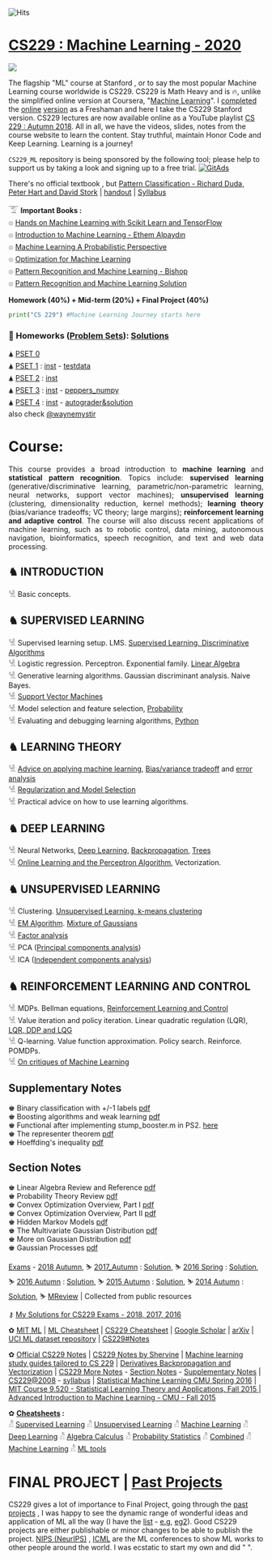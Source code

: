 ![Hits](https://hitcounter.pythonanywhere.com/count/tag.svg?url=https%3A%2F%2Fgithub.com%2FSKKSaikia%2FCS229_ML)

# [CS229 : Machine Learning - 2020](http://cs229.stanford.edu/)

<img src="https://github.com/SKKSaikia/CS229_ML/blob/master/img/cs229.jpg">

The flagship "ML" course at Stanford , or to say the most popular Machine Learning course worldwide is CS229. CS229 is Math Heavy and is 🔥, unlike the simplified online version at Coursera, "[Machine Learning](https://www.coursera.org/learn/machine-learning)". I [completed](https://www.coursera.org/account/accomplishments/verify/4G25AQXD9LDG) the [online](https://github.com/rmarquis/coursera-machinelearning) [version](https://github.com/atinesh-s/Coursera-Machine-Learning-Stanford) as a Freshaman and here I take the CS229 Stanford version. CS229 lectures are now available online as a YouTube playlist [CS 229 : Autumn 2018](https://www.youtube.com/watch?v=jGwO_UgTS7I&list=PLoROMvodv4rMiGQp3WXShtMGgzqpfVfbU). All in all, we have the videos, slides, notes from the course website to learn the content. Stay truthful, maintain Honor Code and Keep Learning. Learning is a journey!

`CS229_ML` repository is being sponsored by the following tool; please help to support us by taking a look and signing up to a free trial.
<a href="https://tracking.gitads.io/?repo=CS229_ML"><img src="https://images.gitads.io/CS229_ML" alt="GitAds"/></a>

There's no official textbook , but [Pattern Classification - Richard Duda, Peter Hart and David Stork](https://github.com/SKKSaikia/CS229_ML/blob/master/doc/Pattern%20Classification%20by%20Richard%20O.%20Duda%2C%20David%20G.%20Stork%2C%20Peter%20E.Hart%20.pdf) | [handout](https://github.com/SKKSaikia/CS229_ML/blob/master/doc/handout.pdf) | [Syllabus](http://cs229.stanford.edu/syllabus.html)

𓄆 <b>Important Books : </b><br/>
𓊖 [Hands on Machine Learning with Scikit Learn and TensorFlow](https://github.com/devakar/deep-learning-books/blob/master/Hands%20on%20Machine%20Learning%20with%20Scikit%20Learn%20and%20TensorFlow.pdf) <br/>
𓊖 [Introduction to Machine Learning - Ethem Alpaydın](https://kkpatel7.files.wordpress.com/2015/04/alppaydin_machinelearning_2010.pdf) <br/>
𓊖 [Machine Learning A Probabilistic Perspective](https://doc.lagout.org/science/Artificial%20Intelligence/Machine%20learning/Machine%20Learning_%20A%20Probabilistic%20Perspective%20%5BMurphy%202012-08-24%5D.pdf) <br/>
𓊖 [Optimization for Machine Learning](https://doc.lagout.org/science/Artificial%20Intelligence/Machine%20learning/Optimization%20for%20Machine%20Learning%20%5BSra%2C%20Nowozin%20%26%20Wright%202011-09-30%5D.pdf) <br/>
𓊖 [Pattern Recognition and Machine Learning - Bishop](https://github.com/SKKSaikia/CS229_ML/blob/master/doc/Bishop%20-%20Pattern%20Recognition%20And%20Machine%20Learning%20-%20Springer%20%202006.pdf) <br/>
𓊖 [Pattern Recognition and Machine Learning Solution](https://github.com/SKKSaikia/CS229_ML/blob/master/doc/Pattern%20Recognition%20and%20Machine%20Learning%20Solution.pdf) <br/>

<b> Homework (40%) + Mid-term (20%) + Final Project (40%) </b>
```python
print("CS 229") #Machine Learning Journey starts here
```

### 🥤 Homeworks ([Problem Sets](https://github.com/SKKSaikia/CS229_ML/tree/master/PSET)): [Solutions](https://github.com/SKKSaikia/CS229_ML/blob/master/SOLUTIONS.MD)

🛦 [PSET 0](https://github.com/SKKSaikia/CS229_ML/blob/master/PSET/2018/ps0.pdf) <br/>
🛦 [PSET 1](https://github.com/SKKSaikia/CS229_ML/blob/master/PSET/2018/ps1.zip) : [inst](https://github.com/SKKSaikia/CS229_ML/blob/master/PSET/2018/ps1.txt) - [testdata](https://github.com/SKKSaikia/CS229_ML/blob/master/PSET/2018/data.zip)<br/>
🛦 [PSET 2](https://github.com/SKKSaikia/CS229_ML/blob/master/PSET/2018/ps2.zip) : [inst](https://github.com/SKKSaikia/CS229_ML/blob/master/PSET/2018/ps2.txt) <br/>
🛦 [PSET 3](https://github.com/SKKSaikia/CS229_ML/blob/master/PSET/2018/ps3.zip) : [inst](https://github.com/SKKSaikia/CS229_ML/blob/master/PSET/2018/ps3.txt) - [peppers_numpy](https://github.com/SKKSaikia/CS229_ML/blob/master/PSET/2018/peppers_numpy.zip) <br/>
🛦 [PSET 4](https://github.com/SKKSaikia/CS229_ML/blob/master/PSET/2018/ps4_v5_release.zip) : [inst](https://github.com/SKKSaikia/CS229_ML/blob/master/PSET/2018/ps4.txt) - [autograder&solution](https://github.com/SKKSaikia/CS229_ML/blob/master/PSET/2018/autograder.zip) <br/>
also check [@waynemystir](https://github.com/waynemystir/stanford-cs229)

# Course:

<p align="justify">This course provides a broad introduction to <b>machine learning</b> and <b>statistical pattern recognition</b>. Topics include: <b>supervised learning</b> (generative/discriminative learning, parametric/non-parametric learning, neural networks, support vector machines); <b>unsupervised learning</b> (clustering, dimensionality reduction, kernel methods); <b>learning theory</b> (bias/variance tradeoffs; VC theory; large margins); <b>reinforcement learning and adaptive control</b>. The course will also discuss recent applications of machine learning, such as to robotic control, data mining, autonomous navigation, bioinformatics, speech recognition, and text and web data processing.</p>

<h2><b> ♞ INTRODUCTION </b></h2>

𓀽 Basic concepts.

<h2><b> ♞ SUPERVISED LEARNING </b></h2>

𓀽 Supervised learning setup. LMS. [Supervised Learning, Discriminative Algorithms](https://github.com/SKKSaikia/CS229_ML/blob/master/doc/NOTES/cs229-notes1.pdf) <br/>
𓀽 Logistic regression. Perceptron. Exponential family. [Linear Algebra](https://github.com/SKKSaikia/CS229_ML/blob/master/doc/NOTES/section_notes/1%20-%20cs229-linalg.pdf) <br/>
𓀽 Generative learning algorithms. Gaussian discriminant analysis. Naive Bayes. <br/>
𓀽 [Support Vector Machines](https://github.com/SKKSaikia/CS229_ML/blob/master/doc/NOTES/cs229-notes2.pdf) <br/>
𓀽 Model selection and feature selection, [Probability](https://github.com/SKKSaikia/CS229_ML/blob/master/doc/NOTES/section_notes/2%20-%20cs229-prob.pdf) <br/>
𓀽 Evaluating and debugging learning algorithms, [Python](https://github.com/SKKSaikia/CS229_ML/blob/master/doc/NOTES/section_notes/CS229_Python_Tutorial.pdf) <br/>

<h2><b> ♞ LEARNING THEORY </b></h2>

𓀽 [Advice on applying machine learning](https://github.com/SKKSaikia/CS229_ML/blob/master/doc/NOTES/ml_application_advice.pdf), [Bias/variance tradeoff](https://github.com/SKKSaikia/CS229_ML/blob/master/doc/NOTES/cs229-notes4a.pdf) and [error analysis](https://github.com/SKKSaikia/CS229_ML/blob/master/doc/NOTES/cs229-notes4b.pdf) <br/>
𓀽 [Regularization and Model Selection](https://github.com/SKKSaikia/CS229_ML/blob/master/doc/NOTES/cs229-notes5.pdf) <br/>
𓀽 Practical advice on how to use learning algorithms. <br/>

<h2><b> ♞ DEEP LEARNING </b></h2>

𓀽 Neural Networks, [Deep Learning](https://github.com/SKKSaikia/CS229_ML/blob/master/doc/NOTES/cs229-notes-deep_learning.pdf), [Backpropagation](https://github.com/SKKSaikia/CS229_ML/blob/master/doc/NOTES/cs229-notes-backprop.pdf), [Trees](http://cs229.stanford.edu/notes/rf-notes.pdf) <br/>
𓀽 [Online Learning and the Perceptron Algorithm](https://github.com/SKKSaikia/CS229_ML/blob/master/doc/NOTES/cs229-notes6.pdf), Vectorization. <br/>

<h2><b> ♞ UNSUPERVISED LEARNING </b></h2>

𓀽 Clustering. [Unsupervised Learning, k-means clustering](https://github.com/SKKSaikia/CS229_ML/blob/master/doc/NOTES/cs229-notes7a.pdf) <br/>
𓀽 [EM Algorithm](https://github.com/SKKSaikia/CS229_ML/blob/master/doc/NOTES/cs229-notes8.pdf). [Mixture of Gaussians](https://github.com/SKKSaikia/CS229_ML/blob/master/doc/NOTES/cs229-notes7b.pdf) <br/>
𓀽 [Factor analysis](https://github.com/SKKSaikia/CS229_ML/blob/master/doc/NOTES/cs229-notes9.pdf) <br/>
𓀽 PCA ([Principal components analysis](https://github.com/SKKSaikia/CS229_ML/blob/master/doc/NOTES/cs229-notes10.pdf)) <br/>
𓀽 ICA ([Independent components analysis](https://github.com/SKKSaikia/CS229_ML/blob/master/doc/NOTES/cs229-notes11.pdf)) <br/>

<h2><b> ♞ REINFORCEMENT LEARNING AND CONTROL </b></h2>

𓀽 MDPs. Bellman equations, [Reinforcement Learning and Control](https://github.com/SKKSaikia/CS229_ML/blob/master/doc/NOTES/cs229-notes12.pdf) <br/>
𓀽 Value iteration and policy iteration. Linear quadratic regulation (LQR), [LQR, DDP and LQG](https://github.com/SKKSaikia/CS229_ML/blob/master/doc/NOTES/cs229-notes13.pdf) <br/>
𓀽 Q-learning. Value function approximation. Policy search. Reinforce. POMDPs. <br/>
𓀽 [On critiques of Machine Learning](https://github.com/SKKSaikia/CS229_ML/blob/master/doc/NOTES/section_notes/critiques-ml.pdf) <br/>

<h2><b> Supplementary Notes </b></h2>

♚ Binary classification with +/-1 labels [pdf](https://github.com/SKKSaikia/CS229_ML/blob/master/doc/NOTES/supplementary_notes/1%20-%20loss-functions.pdf) <br/>
♚ Boosting algorithms and weak learning [pdf](https://github.com/SKKSaikia/CS229_ML/blob/master/doc/NOTES/supplementary_notes/2%20-%20boosting.pdf) <br/>
♚ Functional after implementing stump_booster.m in PS2. [here](https://github.com/SKKSaikia/CS229_ML/blob/master/doc/NOTES/supplementary_notes/3%20-%20boosting_example.m) <br/>
♚ The representer theorem [pdf](https://github.com/SKKSaikia/CS229_ML/blob/master/doc/NOTES/supplementary_notes/4%20-%20representer-function.pdf) <br/>
♚ Hoeffding's inequality [pdf](https://github.com/SKKSaikia/CS229_ML/blob/master/doc/NOTES/supplementary_notes/5%20-%20hoeffding.pdf) <br/>

<h2><b> Section Notes </b></h2>

♚ Linear Algebra Review and Reference [pdf](https://github.com/SKKSaikia/CS229_ML/blob/master/doc/NOTES/section_notes/1%20-%20cs229-linalg.pdf) <br/>
♚ Probability Theory Review [pdf](https://github.com/SKKSaikia/CS229_ML/blob/master/doc/NOTES/section_notes/2%20-%20cs229-prob.pdf) <br/>
♚ Convex Optimization Overview, Part I [pdf](https://github.com/SKKSaikia/CS229_ML/blob/master/doc/NOTES/section_notes/4%20-%20cs229-cvxopt.pdf) <br/>
♚ Convex Optimization Overview, Part II [pdf](https://github.com/SKKSaikia/CS229_ML/blob/master/doc/NOTES/section_notes/5%20-%20cs229-cvxopt2.pdf) <br/>
♚ Hidden Markov Models [pdf](https://github.com/SKKSaikia/CS229_ML/blob/master/doc/NOTES/section_notes/6%20-%20cs229-hmm.pdf) <br/>
♚ The Multivariate Gaussian Distribution [pdf](https://github.com/SKKSaikia/CS229_ML/blob/master/doc/NOTES/section_notes/7%20-%20gaussians.pdf) <br/>
♚ More on Gaussian Distribution [pdf](https://github.com/SKKSaikia/CS229_ML/blob/master/doc/NOTES/section_notes/8%20-%20more_on_gaussians.pdf) <br/>
♚ Gaussian Processes [pdf](https://github.com/SKKSaikia/CS229_ML/blob/master/doc/NOTES/section_notes/9%20-%20cs229-gaussian_processes.pdf) <br/>

[Exams](https://github.com/SKKSaikia/CS229_ML/tree/master/Exams) - [2018 Autumn](https://github.com/SKKSaikia/CS229_ML/blob/master/Exams/MTfinalTBA_aut_2018.pdf), ⛷ [2017_Autumn](https://github.com/SKKSaikia/CS229_ML/blob/master/Exams/2017_Aut_Midterm.pdf) : [Solution](https://github.com/SKKSaikia/CS229_ML/blob/master/Exams/2017_Aut_Midterm_soln.pdf), ⛷ [2016 Spring](https://github.com/SKKSaikia/CS229_ML/blob/master/Exams/2016_Spr_Midterm.pdf) : [Solution](https://github.com/SKKSaikia/CS229_ML/blob/master/Exams/2016_Spr_Midterm_soln.pdf), ⛷ [2016 Autumn](https://github.com/SKKSaikia/CS229_ML/blob/master/Exams/2016_Aut_Midterm.pdf) : [Solution](https://github.com/SKKSaikia/CS229_ML/blob/master/Exams/2016_Aut_Midterm_2.pdf), ⛷ [2015 Autumn](https://github.com/SKKSaikia/CS229_ML/blob/master/Exams/midterm2015.pdf) : [Solution](https://github.com/SKKSaikia/CS229_ML/blob/master/Exams/practicemidterm2sol.pdf), ⛷ [2014 Autumn](https://github.com/SKKSaikia/CS229_ML/blob/master/Exams/midterm2014.pdf) : [Solution](https://github.com/SKKSaikia/CS229_ML/blob/master/Exams/practicemidterm1sol.pdf), ⛷ [MReview](https://github.com/SKKSaikia/CS229_ML/blob/master/Exams/cs229-mt-review.pdf)  | Collected from public resources

⚷ [My Solutions for CS229 Exams - 2018, 2017, 2016](https://github.com/SKKSaikia/CS229_ML/blob/master/Exams/SOLUTIONS.MD)

✿ [MIT ML](http://machinelearning.mit.edu/) | [ML Cheatsheet](https://ml-cheatsheet.readthedocs.io/en/latest/) | [CS229 Cheatsheet](https://stanford.edu/~shervine/teaching/cs-229/cheatsheet-supervised-learning) | [Google Scholar](https://scholar.google.co.in/) | [arXiv](https://arxiv.org/) | [UCI ML dataset repository](http://archive.ics.uci.edu/ml/index.php) | [CS229#Notes](https://github.com/SKKSaikia/CS229_ML/blob/master/doc/CS229.pdf)

✿ [Official CS229 Notes](https://github.com/SKKSaikia/CS229_ML/tree/master/doc/cs229-notes-all) | [CS229 Notes by Shervine](https://stanford.edu/~shervine/teaching/cs-229.html) | [Machine learning study guides tailored to CS 229](https://stanford.edu/~shervine/teaching/cs-229/cheatsheet-supervised-learning) | [Derivatives Backpropagation and Vectorization](https://github.com/SKKSaikia/CS229_ML/blob/master/doc/Derivatives%20Backpropagation%20and%20Vectorization.pdf) | [CS229 More Notes](https://github.com/SKKSaikia/CS229_ML/tree/master/doc/NOTES) - [Section Notes](https://github.com/SKKSaikia/CS229_ML/tree/master/doc/NOTES/section_notes) - [Supplementary Notes](https://github.com/SKKSaikia/CS229_ML/tree/master/doc/NOTES/supplementary_notes) | [CS229@2008](https://www.youtube.com/watch?v=UzxYlbK2c7E&list=PLA89DCFA6ADACE599) - [syllabus](https://github.com/SKKSaikia/CS229_ML/blob/master/cs229_2008.txt) | [Statistical Machine Learning CMU Spring 2016](http://academictorrents.com/details/07f1555918ed051809f0075fedc0cd469a194c93) | [MIT Course 9.520 - Statistical Learning Theory and Applications, Fall 2015	](http://academictorrents.com/details/8b47f45382645882a23e0f8d9d9fbb764b3eb378) | [Advanced Introduction to Machine Learning - CMU - Fall 2015](http://academictorrents.com/details/8165e591be4b54c2bc93b1e54c4374d42dcdd9f8)

✿ <b>[Cheatsheets](https://github.com/SKKSaikia/CS229_ML/tree/master/doc/cheatsheets) : </b><br/>
𓀯 [Supervised Learning](https://github.com/SKKSaikia/CS229_ML/blob/master/doc/cheatsheets/cheatsheet-supervised-learning.pdf)
𓀯 [Unsupervised Learning](https://github.com/SKKSaikia/CS229_ML/blob/master/doc/cheatsheets/cheatsheet-unsupervised-learning.pdf)
𓀯 [Machine Learning](https://github.com/SKKSaikia/CS229_ML/blob/master/doc/cheatsheets/cheatsheet-machine-learning-tips-and-tricks.pdf)
𓀯 [Deep Learning](https://github.com/SKKSaikia/CS229_ML/blob/master/doc/cheatsheets/cheatsheet-deep-learning.pdf)
𓀯 [Algebra Calculus](https://github.com/SKKSaikia/CS229_ML/blob/master/doc/cheatsheets/refresher-algebra-calculus.pdf)
𓀯 [Probability Statistics](https://github.com/SKKSaikia/CS229_ML/blob/master/doc/cheatsheets/refresher-probabilities-statistics.pdf)
𓀯 [Combined](https://github.com/SKKSaikia/CS229_ML/blob/master/doc/cheatsheets/super-cheatsheet-machine-learning.pdf)
𓀯 [Machine Learning](https://github.com/SKKSaikia/CS229_ML/blob/master/doc/cheatsheets/machine-learning-cheat-sheet.pdf)
𓀯 [ML tools](https://github.com/SKKSaikia/CS229_ML/tree/master/doc/cheatsheets/ml_tool)

# FINAL PROJECT | [Past Projects](http://cs229.stanford.edu/projects.html)

CS229 gives a lot of importance to Final Project, going through the [past projects](http://cs229.stanford.edu/projects.html) , I was happy to see the dynamic range of wonderful ideas and application of ML all the way (I have the [list](https://github.com/SKKSaikia/CS229_ML/blob/master/CS229%20-%20Poster%20Session%20Number.xlsx) - [e.g](https://youtu.be/Iz_ifpoYE_g), [eg2](https://youtu.be/u5a7fz_NoB4)). Good CS229 projects are either publishable or minor changes to be able to publish the project. [NIPS (NeurIPS)](https://nips.cc/) , [ICML](https://icml.cc/) are the ML conferences to show ML works to other people around the world. I was ecstatic to start my own and did " ".
